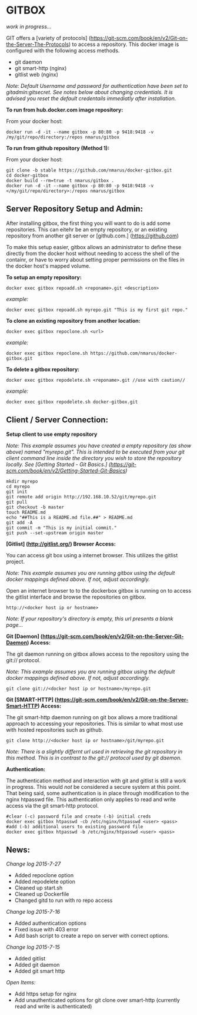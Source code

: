 GITBOX
======

*work in progress...*

GIT offers a [variety of protocols] (https://git-scm.com/book/en/v2/Git-on-the-Server-The-Protocols) to access a repository. This docker image is configured with the following access methods.

* git daemon
* git smart-http (nginx)
* gitlist web (nginx)

*Note: Default Username and password for authentication have been set to gitadmin:gitsecret. See notes below about changing credentials. It is advised you reset the default credentails immediatly after installation.*

**To run from hub.docker.com image repository:**

From your docker host:

    docker run -d -it --name gitbox -p 80:80 -p 9418:9418 -v /my/git/repo/directory:/repos nmarus/gitbox
    
**To run from github repository (Method 1):**

From your docker host:

    git clone -b stable https://github.com/nmarus/docker-gitbox.git
    cd docker-gitbox
    docker build --rm=true -t nmarus/gitbox .
    docker run -d -it --name gitbox -p 80:80 -p 9418:9418 -v </my/git/repo/directory>:/repos nmarus/gitbox


Server Repository Setup and Admin:
----------------------------------
After installing gitbox, the first thing you will want to do is add some repositories. This can eitehr be an empty repository, or an existing repository from another git server or [github.com.] (https://github.com)

To make this setup easier, gitbox allows an administrator to define these directly from the docker host without needing to access the shell of the containr, or have to worry about setting proper permissions on the files in the docker host's mapped volume. 

**To setup an empty repository:**

    docker exec gitbox repoadd.sh <reponame>.git <description>
    
*example:*
    
    docker exec gitbox repoadd.sh myrepo.git "This is my first git repo."
    
**To clone an existing repository from another location:**

    docker exec gitbox repoclone.sh <url>
    
*example:*
    
    docker exec gitbox repoclone.sh https://github.com/nmarus/docker-gitbox.git
    
**To delete a gitbox repository:**

    docker exec gitbox repodelete.sh <reponame>.git //use with caution//
    
*example:*
    
    docker exec gitbox repodelete.sh docker-gitbox.git

Client / Server Connection:
---------------------------

**Setup client to use empty repository**

*Note: This example assumes you have created a empty repository (as show above) named "myrepo.git". This is intended to be executed from your git client command line inside the directory you wish to store the repository locally. See [Getting Started - Git Basics.] (https://git-scm.com/book/en/v2/Getting-Started-Git-Basics)*

    mkdir myrepo
    cd myrepo
    git init
    git remote add origin http://192.168.10.52/git/myrepo.git
    git pull
    git checkout -b master
    touch README.md
    echo "##This is a README.md file.##" > README.md
    git add -A 
    git commit -m "This is my initial commit."
    git push --set-upstream origin master

**[Gitlist] (http://gitlist.org/) Browser Access:**

You can access git box using a internet browser. This utilizes the gitlist project. 

*Note: This example assumes you are running gitbox using the default docker mappings defined above. If not, adjust accordingly.*

Open an internet browser to to the dockerbox gitbox is running on to access the gitlist interface and browse the repositories on gitbox.

    http://<docker host ip or hostname>

*Note: If your repository's directory is empty, this url presents a blank page...*

**Git [Daemon] (https://git-scm.com/book/en/v2/Git-on-the-Server-Git-Daemon) Access:**

The git daemon running on gitbox allows access to the repository using the git:// protocol.

*Note: This example assumes you are running gitbox using the default docker mappings defined above. If not, adjust accordingly.*

    git clone git://<docker host ip or hostname>/myrepo.git
    
**Git [SMART-HTTP] (https://git-scm.com/book/en/v2/Git-on-the-Server-Smart-HTTP) Access:**

The git smart-http daemon running on git box allows a more traditional approach to accessing your repositories. This is similar to what most use with hosted repositories such as github.

    git clone http://<docker host ip or hostname>/git/myrepo.git
    
*Note: There is a slightly differnt url used in retrieving the git repository in this method. This is in contrast to the git:// protocol used by git daemon.*

**Authentication:**

The authentication method and interaction with git and gitlist is still a work in progress. This would *not* be considered a secure system at this point. That being said, some authentication is in place through modification to the nginx htpasswd file. This authentication only applies to read and write access via the git smart-http protocol. 

    #clear (-c) password file and create (-b) initial creds
    docker exec gitbox htpasswd -cb /etc/nginx/htpasswd <user> <pass>
    #add (-b) additional users to existing password file
    docker exec gitbox htpasswd -b /etc/nginx/htpasswd <user> <pass>
    
News:
-----

*Change log 2015-7-27*

* Added repoclone option
* Added repodelete option
* Cleaned up start.sh
* Cleaned up Dockerfile
* Changed gitd to run with ro repo access

*Change log 2015-7-16*

* Added authentication options
* Fixed issue with 403 error
* Add bash script to create a repo on server with correct options. 

*Change log 2015-7-15*

* Added gitlist
* Added git daemon
* Added git smart http

*Open Items:*

* Add https setup for nginx
* Add unauthenticated options for git clone over smart-http (currently read and write is authenticated)
